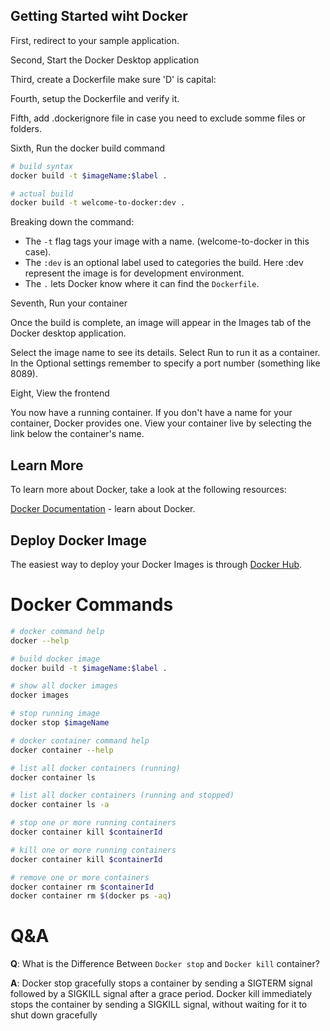 ## Getting Started wiht Docker

First, redirect to your sample application.

Second, Start the Docker Desktop application

Third, create a Dockerfile make sure 'D' is capital:

Fourth, setup the Dockerfile and verify it.

Fifth, add .dockerignore file in case you need to exclude somme files or folders.

Sixth, Run the docker build command

```bash
# build syntax
docker build -t $imageName:$label .

# actual build
docker build -t welcome-to-docker:dev .
```

Breaking down the command:
 - The `-t` flag tags your image with a name. (welcome-to-docker in this case).
 - The `:dev` is an optional label used to categories the build. Here :dev represent the image is for development environment.
 - The `.` lets Docker know where it can find the `Dockerfile`.

Seventh, Run your container

Once the build is complete, an image will appear in the Images tab of the Docker desktop application.

Select the image name to see its details. Select Run to run it as a container. In the Optional settings remember to specify a port number (something like 8089).

Eight, View the frontend

You now have a running container. If you don't have a name for your container, Docker provides one. View your container live by selecting the link below the container's name.

## Learn More

To learn more about Docker, take a look at the following resources:

[Docker Documentation](https://docs.docker.com/get-started/overview/) - learn about Docker.


## Deploy Docker Image
The easiest way to deploy your Docker Images is through [Docker Hub](https://www.docker.com/products/docker-hub/).

# Docker Commands

```bash
# docker command help
docker --help

# build docker image
docker build -t $imageName:$label .

# show all docker images
docker images

# stop running image
docker stop $imageName

# docker container command help
docker container --help

# list all docker containers (running)
docker container ls

# list all docker containers (running and stopped)
docker container ls -a

# stop one or more running containers
docker container kill $containerId

# kill one or more running containers
docker container kill $containerId

# remove one or more containers
docker container rm $containerId
docker container rm $(docker ps -aq)
```

# Q&A
**Q**: What is the Difference Between `Docker stop` and `Docker kill` container?

**A**: Docker stop gracefully stops a container by sending a SIGTERM signal followed by a SIGKILL signal after a grace period. Docker kill immediately stops the container by sending a SIGKILL signal, without waiting for it to shut down gracefully

